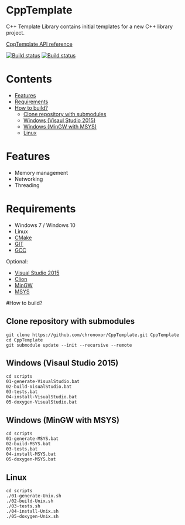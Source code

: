 # CppTemplate
C++ Template Library contains initial templates for a new C++ library project.

[CppTemplate API reference](http://chronoxor.github.io/CppTemplate/index.html)

[![Build status](https://travis-ci.org/chronoxor/CppTemplate.svg?branch=master)](https://travis-ci.org/chronoxor/CppTemplate)
[![Build status](https://ci.appveyor.com/api/projects/status/228a9fkr4ndvsywj?svg=true)](https://ci.appveyor.com/project/chronoxor/CppTemplate)

# Contents
  * [Features](#features)
  * [Requirements](#requirements)
  * [How to build?](#how-to-build)
    * [Clone repository with submodules](#clone-repository-with-submodules)
    * [Windows (Visaul Studio 2015)](#windows-visaul-studio-2015)
    * [Windows (MinGW with MSYS)](#windows-mingw-with-msys)
    * [Linux](#linux)

# Features
* Memory management
* Networking
* Threading

# Requirements
* Windows 7 / Windows 10
* Linux
* [CMake](http://www.cmake.org/download/)
* [GIT](https://git-scm.com/)
* [GCC](https://gcc.gnu.org/)

Optional:
* [Visual Studio 2015](https://www.visualstudio.com/)
* [Clion](https://www.jetbrains.com/clion/)
* [MinGW](http://mingw-w64.org/doku.php)
* [MSYS](http://www.mingw.org/wiki/msys)

#How to build?

## Clone repository with submodules
```
git clone https://github.com/chronoxor/CppTemplate.git CppTemplate
cd CppTemplate
git submodule update --init --recursive --remote
```

## Windows (Visaul Studio 2015)
```
cd scripts
01-generate-VisualStudio.bat
02-build-VisualStudio.bat
03-tests.bat
04-install-VisualStudio.bat
05-doxygen-VisualStudio.bat
```

## Windows (MinGW with MSYS)
```
cd scripts
01-generate-MSYS.bat
02-build-MSYS.bat
03-tests.bat
04-install-MSYS.bat
05-doxygen-MSYS.bat
```

## Linux
```
cd scripts
./01-generate-Unix.sh
./02-build-Unix.sh
./03-tests.sh
./04-install-Unix.sh
./05-doxygen-Unix.sh
```
